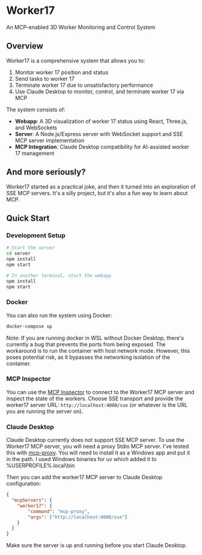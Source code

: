 # Worker17

An MCP-enabled 3D Worker Monitoring and Control System

## Overview

Worker17 is a comprehensive system that allows you to:

1. Monitor worker 17 position and status
2. Send tasks to worker 17
3. Terminate worker 17 due to unsatisfactory performance
4. Use Claude Desktop to monitor, control, and terminate worker 17 via MCP

The system consists of:

- **Webapp**: A 3D visualization of worker 17 status using React, Three.js, and WebSockets
- **Server**: A Node.js/Express server with WebSocket support and SSE MCP server implementation
- **MCP Integration**: Claude Desktop compatibility for AI-assisted worker 17 management

## And more seriously?

Worker17 started as a practical joke, and then it turned into an exploration of SSE MCP servers. It's a silly project, but it's also a fun way to learn about MCP.

## Quick Start

### Development Setup

```bash
# Start the server
cd server
npm install
npm start

# In another terminal, start the webapp
npm install
npm start
```

### Docker

You can also run the system using Docker:

```bash
docker-compose up
```

Note: If you are running docker in WSL without Docker Desktop, there's currently a bug that prevents the ports from being exposed.
The workaround is to run the container with host network mode. However, this poses potential risk, as it bypasses the networking isolation of the container.

### MCP Inspector

You can use the [MCP Inspector](https://github.com/modelcontextprotocol/inspector) to connect to the Worker17 MCP server and inspect the state of the workers. Choose SSE transport and provide the worker17 server URL: `http://localhost:4000/sse` (or whatever is the URL you are running the server on).

### Claude Desktop

Claude Desktop currently does not support SSE MCP server. To use the Worker17 MCP server, you will need a proxy Stdio MCP server. I've tested this with [mcp-proxy](https://github.com/sparfenyuk/mcp-proxy). You will need to install it as a Windows app and put it in the path. I used Windows binaries for uv which added it to %USERPROFILE%\.local\bin

Then you can add the worker17 MCP server to Claude Desktop configuration:

```json
{
  "mcpServers": {
    "worker17": {
        "command": "mcp-proxy",
        "args": ["http://localhost:4000/sse"]
    }
  }
}
```

Make sure the server is up and running before you start Claude Desktop.